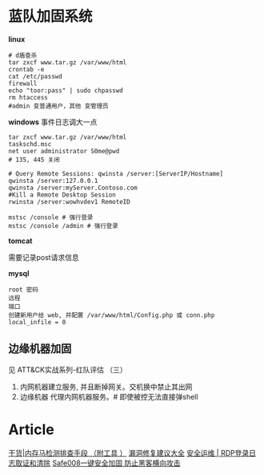 # 蓝队加固系统

__linux__

```shell
# d盾查杀
tar zxcf www.tar.gz /var/www/html
crontab -e
cat /etc/passwd
firewall
echo "toor:pass" | sudo chpasswd 
rm htaccess
#admin 变普通用户，其他 变管理员
```

__windows__
事件日志调大一点

```shell
tar zxcf www.tar.gz /var/www/html
taskschd.msc
net user administrator S0me@pwd
# 135, 445 关闭

# Query Remote Sessions: qwinsta /server:[ServerIP/Hostname]
qwinsta /server:127.0.0.1
qwinsta /server:myServer.Contoso.com
#Kill a Remote Desktop Session
rwinsta /server:wowhvdev1 RemoteID

mstsc /console # 强行登录
mstsc /console /admin # 强行登录
```

__tomcat__

需要记录post请求信息

__mysql__

```shell
root 密码
远程
端口
创建新用户给 web, 并配置 /var/www/html/Config.php 或 conn.php
local_infile = 0
```
## 边缘机器加固
见 ATT&CK实战系列-红队评估 （三）
1. 内网机器建立服务, 并且断掉网关。交机换中禁止其出网
2. 边缘机器 代理内网机器服务。# 即使被控无法直接弹shell

# Article
[干货|内存马检测排查手段 （附工具 ）](https://mp.weixin.qq.com/s/Hr8AEK1HVgc_6T6i1pUhWQ)
[漏洞修复建议大全](https://mp.weixin.qq.com/s/3ltiNkxyRPViXmeI2-PJvQ)
[安全运维 | RDP登录日志取证和清除](https://mp.weixin.qq.com/s/7504YsCEEfiM8uXQVCGRqA)
[Safe008一键安全加固 防止黑客横向攻击](https://mp.weixin.qq.com/s/14y8Qmowz76ouD67CTCtUQ)
